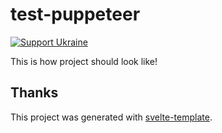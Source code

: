 # test-puppeteer

[![Support Ukraine](https://badgen.net/badge/support/UKRAINE/?color=0057B8&labelColor=FFD700)](https://war.ukraine.ua/support-ukraine/)

This is how project should look like!

## Thanks

This project was generated with [svelte-template](https://github.com/PerchunPak/svelte-template).

